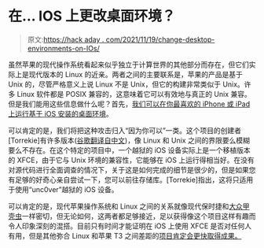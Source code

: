 # 在… IOS 上更改桌面环境？

> 原文:[https://hack aday . com/2021/11/19/change-desktop-environments-on-IOs/](https://hackaday.com/2021/11/19/change-desktop-environments-on-ios/)

虽然苹果的现代操作系统看起来似乎独立于计算世界的其他部分而存在，但它们实际上是现代版本的 Linux 的近亲。两者之间的主要联系是，苹果的产品是基于 Unix 的，尽管严格意义上说 Linux 不是 Unix，但它的构建非常类似于 Unix。许多 Linux 软件都是 POSIX 兼容的，这意味着它可以有效地与真正的 Unix 兼容。但是我们能用这些信息做什么呢？首先，[我们可以在你最喜欢的 iPhone 或 iPad 上运行基于 iOS 安装的桌面环境](https://www.reddit.com/r/linux/comments/qwmnp1/i_ported_xfce4_to_ios_say_aloha_from_neofetch/)。

可以肯定的是，我们将把这种攻击归入“因为你可以”一类。这个项目的创建者[Torrekie]有许多版本([谷歌翻译自中文](https://torrekie-com.translate.goog/?_x_tr_sl=auto&_x_tr_tl=en&_x_tr_hl=en-US&_x_tr_pto=nui))，像 Linux 和 Unix 之间的界限要么模糊要么不存在。在这个特定的项目中，一个越狱的 iOS 设备实际上是一个移植版本的 XFCE，由于它与 Unix 环境的兼容性，它能够在 iOS 上运行得相当好。在没有对源代码进行全面调查的情况下，关于这是如何完成的细节是很少的，但是如果您有足够的好奇心亲自尝试一下，您可以前往存储库。[Torrekie]指出，这将只适用于使用“unc0ver”越狱的 iOS 设备。

可以肯定的是，现代苹果操作系统和 Linux 之间的关系就像现代保时捷和[大众甲壳虫](https://hackaday.com/2016/05/03/volkswagen-beetle-the-most-hackable-car/)一样密切，但无论如何，这两者都足够接近，足以获得像这个项目这样有趣而令人印象深刻的混搭。目前只有时间才能证明在 iOS 上使用 XFCE 是否对任何人有用，但是其他弥合 Linux 和苹果 T3 之间差距的[项目肯定会更快取得成果。](https://hackaday.com/2021/11/17/linux-coming-soon-to-m1-macbooks/)